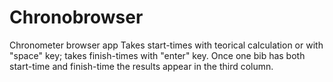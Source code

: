 # Chronobrowser
Chronometer browser app
Takes start-times with teorical calculation or with "space" key; takes finish-times with "enter" key.
Once one bib has both start-time and finish-time the results appear in the third column.
